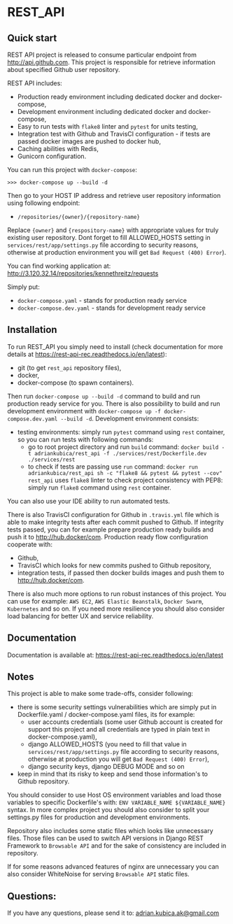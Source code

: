 REST_API
========

Quick start
-----------

REST API project is released to consume particular endpoint from http://api.github.com.
This project is responsible for retrieve information about specified Github user repository.

REST API includes:
- Production ready environment including dedicated docker and docker-compose,
- Development environment including dedicated docker and docker-compose,
- Easy to run tests with `flake8` linter and `pytest` for units testing,
- Integration test with Github and TravisCI configuration - if tests are passed docker images are pushed to docker hub,
- Caching abilities with Redis,
- Gunicorn configuration.

You can run this project with `docker-compose`:
``` 
>>> docker-compose up --build -d
```

Then go to your HOST IP address and retrieve user repository information using following endpoint:

- `/repositories/{owner}/{repository-name}`

Replace `{owner}` and `{respository-name}` with appropriate values for truly existing user repository.
Dont forget to fill ALLOWED_HOSTS setting in `services/rest/app/settings.py` file according to security reasons, otherwise at production environment you will get `Bad Request (400) Error`).


You can find working application at: http://3.120.32.14/repositories/kennethreitz/requests


Simply put:
- `docker-compose.yaml` - stands for production ready service
- `docker-compose.dev.yaml` - stands for development ready service

Installation
------------

To run REST_API you simply need to install (check documentation for more details at <https://rest-api-rec.readthedocs.io/en/latest>):

- git (to get `rest_api` repository files),
- docker,
- docker-compose (to spawn containers).

Then run `docker-compose up --build -d` command to build and run production ready service for you.
There is also possibility to build and run development environment with `docker-compose up -f docker-compose.dev.yaml --build -d`.
Development environment consists:
- testing environments: simply run `pytest` command using `rest` container, so you can run tests with following commands:
    - go to root project directory and run `build` command: `docker build -t adriankubica/rest_api -f ./services/rest/Dockerfile.dev ./services/rest`
    - to check if tests are passing use `run` command: `docker run adriankubica/rest_api sh -c "flake8 && pytest && pytest --cov"`
`rest_api` uses `flake8` linter to check project consistency with PEP8: simply run `flake8` command using `rest` container.


You can also use your IDE ability to run automated tests.

There is also TravisCI configuration for Github in `.travis.yml` file which is able to make integrity tests after each commit pushed to Github.
If integrity tests passed, you can for example prepare production ready builds and push it to http://hub.docker/com.
Production ready flow configuration cooperate with:
- Github,
- TravisCI which looks for new commits pushed to Github repository,
- integration tests, if passed then docker builds images and push them to http://hub.docker/com.

There is also much more options to run robust instances of this project.
You can use for example: `AWS EC2`, `AWS Elastic Beanstalk`, `Docker Swarm`, `Kubernetes` and so on.
If you need more resilience you should also consider load balancing for better UX and service reliability.


Documentation
-------------

Documentation is available at: <https://rest-api-rec.readthedocs.io/en/latest>

Notes
-----

This project is able to make some trade-offs, consider following:
- there is some security settings vulnerabilities which are simply put in Dockerfile.yaml / docker-compose.yaml files, its for example:
    - user accounts credentials (some user Github account is created for support this project and all credentials are typed in plain text in docker-compose.yaml),
    - django ALLOWED_HOSTS (you need to fill that value in `services/rest/app/settings.py` file according to security reasons, otherwise at production you will get `Bad Request (400) Error`),
    - django security keys, django DEBUG MODE and so on
- keep in mind that its risky to keep and send those information's to Github repository.

You should consider to use Host OS environment variables and load those variables to specific Dockerfile's with:
`ENV VARIABLE_NAME ${VARIABLE_NAME}` syntax. In more complex project you should also consider to split your settings.py files for production and development environments.

Repository also includes some static files which looks like unnecessary files.
Those files can be used to switch API versions in Django REST Framework to `Browsable API` and for the sake of consistency are included in repository.

If for some reasons advanced features of nginx are unnecessary you can also consider WhiteNoise for serving ``Browsable API`` static files.

Questions:
----------

If you have any questions, please send it to: <adrian.kubica.ak@gmail.com>
